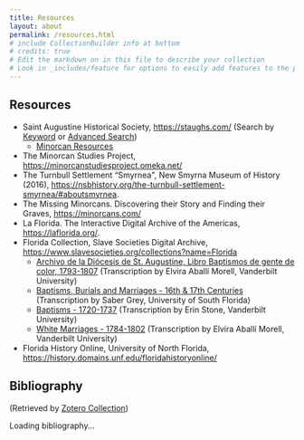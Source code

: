 ```yaml
---
title: Resources
layout: about
permalink: /resources.html
# include CollectionBuilder info at bottom
# credits: true
# Edit the markdown on in this file to describe your collection
# Look in _includes/feature for options to easily add features to the page
---
```


## Resources 

- Saint Augustine Historical Society, <https://staughs.com/> (Search by [Keyword](https://staughs.catalogaccess.com/search) or [Advanced Search](https://staughs.catalogaccess.com/advanced-search))
    * [Minorcan Resources](https://staughs.com/wp-content/uploads/2024/01/Minorcan-Resources.pdf) 
- The Minorcan Studies Project, <https://minorcanstudiesproject.omeka.net/>
- The Turnbull Settlement “Smyrnea", New Smyrna Museum of History (2016), <https://nsbhistory.org/the-turnbull-settlement-smyrnea/#aboutsmyrnea>. 
- The Missing Minorcans. Discovering their Story and Finding their Graves, <https://minorcans.com/>
- La Florida. The Interactive Digital Archive of the Americas, <https://laflorida.org/>. 
- Florida Collection, Slave Societies Digital Archive, <https://www.slavesocieties.org/collections?name=Florida>
    * [Archivo de la Diócesis de St. Augustine, Libro Baptismos de gente de color, 1793-1807](https://www.slavesocieties.org/assets/documents/Collections/Florida/St_Augustine_Bautismos_1793_1807_Transcription.pdf) (Transcription by Elvira Aballí Morell, Vanderbilt University)
    * [Baptisms, Burials and Marriages - 16th & 17th Centuries](https://www.slavesocieties.org/assets/documents/Collections/Florida/St_Augustine_1594_1644_Transcription.pdf) (Transcription by Saber Grey, University of South Florida)
    * [Baptisms - 1720-1737](https://www.slavesocieties.org/assets/documents/Collections/Florida/St_Augustine_1720_1737_Transcription.pdf) (Transcription by Erin Stone, Vanderbilt University)
    * [White Marriages - 1784-1802](https://www.slavesocieties.org/assets/documents/Collections/Florida/St_Augustine_White_Marriages_1784_1801_Transcription.pdf) (Transcription by Elvira Aballí Morell, Vanderbilt University)
- Florida History Online, University of North Florida, <https://history.domains.unf.edu/floridahistoryonline/>


## Bibliography

(Retrieved by [Zotero Collection](https://www.zotero.org/susannalles/collections/CVXCKQA9)) 

<div id="zotero-bibliography">Loading bibliography...</div>

<script>
  const userID = "1167759";
  const collectionKey = "CVXCKQA9";

  fetch(`https://api.zotero.org/users/${userID}/collections/${collectionKey}/items/top?format=json`)
    .then(response => response.json())
    .then(data => {
      const container = document.getElementById("zotero-bibliography");
      container.innerHTML = "";

      // Sort by first author's last name
      data.sort((a, b) => {
        const aLast = a.data.creators && a.data.creators[0] ? a.data.creators[0].lastName.toLowerCase() : "";
        const bLast = b.data.creators && b.data.creators[0] ? b.data.creators[0].lastName.toLowerCase() : "";
        return aLast.localeCompare(bLast);
      });

      // Render each entry
      data.forEach(item => {
        const d = item.data;

        const title = d.title || "Untitled";
        const authors = d.creators && d.creators.length > 0
          ? d.creators.map(c => `${c.lastName}, ${c.firstName}`).join(", ")
          : "Anonymous";
        const date = d.date || "";
        const url = d.url ? `<a href="${d.url}" target="_blank" rel="noopener noreferrer">${d.url}</a>` : "";

        const citation = `<p><strong>${authors}</strong>. <em>${title}</em>. ${date}. ${url}</p>`;

        const entry = document.createElement("div");
        entry.classList.add("csl-entry");
        entry.innerHTML = citation;
        container.appendChild(entry);
      });
    })
    .catch(error => {
      console.error("Error fetching Zotero data:", error);
      document.getElementById("zotero-bibliography").textContent = "Failed to load bibliography.";
    });
</script>





